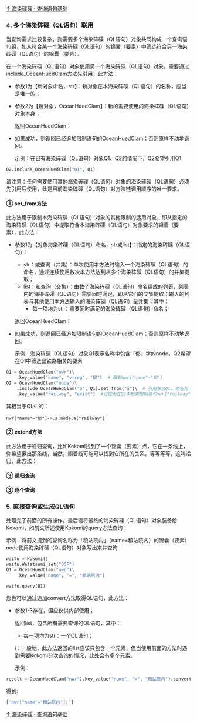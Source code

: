 [↑ 海染砗磲 · 查询语句基础](https://github.com/Daredemodaisuki/Kokomi/blob/main/docs/2%20-%20QL%20with%20OceanHuedClam.md)

### 4. 多个海染砗磲（QL语句）联用

当查询需求比较复杂，则需要多个海染砗磲（QL语句）对象共同构成一个查询语句组，如从符合某一个海染砗磲（QL语句）的锦囊（要素）中筛选符合另一海染砗磲（QL语句）的锦囊（要素）。

在一个海染砗磲（QL语句）对象使用另一个海染砗磲（QL语句）对象，需要通过include_OceanHuedClam方法先引用，此方法：
+ 参数1为【新对象命名，str】：新对象在本海染砗磲（QL语句）的名称，应当是唯一的；
+ 参数2为【新对象，OceanHuedClam】：新的需要使用的海染砗磲（QL语句）对象本身；

    返回OceanHuedClam：
+ 如果成功，则返回已经追加限制语句的OceanHuedClam；否则原样不动地返回。

  示例：在已有海染砗磲（QL语句）对象Q1、Q2的情况下，Q2希望引用Q1
```python
Q2.include_OceanHuedClam("Q1", Q1)
```

请注意：任何需要使用其他海染砗磲（QL语句）对象的海染砗磲（QL语句）必须先引用后使用，此是目前海染砗磲（QL语句）对方法链调用顺序的唯一要求。

#### ① set_from方法

此方法用于限制本海染砗磲（QL语句）对象的其他限制的适用对象，即从指定的海染砗磲（QL语句）中提取符合本海染砗磲（QL语句）对象要求的锦囊（要素），此方法：
+ 参数1为【对象海染砗磲（QL语句）命名，str或list】：指定的海染砗磲（QL语句）：
    + str：或查询（并集）：单次使用本方法时输入一个海染砗磲（QL语句）的命名，通过连续使用数次本方法达到从多个海染砗磲（QL语句）的并集提取；
    + list：和查询（交集）：由数个海染砗磲（QL语句）命名组成的列表，列表内的海染砗磲（QL语句）需要同时满足，即从它们的交集提取；输入的列表与其他使用本方法输入的海染砗磲（QL语句）呈并集；其中：
      + 每一项均为str：需要同时满足的海染砗磲（QL语句）命名；

    返回OceanHuedClam：
+ 如果成功，则返回已经追加限制语句的OceanHuedClam；否则原样不动地返回。

  示例：海染砗磲（QL语句）对象Q1表示名称中包含「郁」字的node，Q2希望在Q1中筛选出铁路相关的要素

```python
Q1 = OceanHuedClam("nwr")\
    .key_value("name", "v-reg", "郁")  # 限制nwr["name"~"郁"]
Q2 = OceanHuedClam("node")\
    .include_OceanHuedClam("a", Q1).set_from("a")\  # 引用集合Q1，命名为「a」，指定Q2要从Q1中提取
    .key_value("railway", "exist")  #设定为在Q2中检索限制语句nwr["railway"]
```

其相当于QL中的：

```
nwr["name"~"郁"]->.a;node.a["railway"]
```

#### ② extend方法

此方法用于递归查询，比如Kokomi找到了一个锦囊（要素）点，它在一条线上，你希望揪出那条线，当然，顺着线可能可以找到它所在的关系，等等等等，这叫递归，此方法：

#### ③ 递归查询

#### ③ 逐个查询

### 5. 直接查询或生成QL语句

处理完了前面的所有操作，最后请将最终的海染砗磲（QL语句）对象装备给Kokomi，如前文所述使用Kokomi的query方法查询：

  示例：将前文提到的查询名称为「粮站院内」（name=粮站院内）的锦囊（要素）node使用海染砗磲（QL语句）对象写出来并查询

```python
waifu = Kokomi()
waifu.Watatsumi_set("OGF")
Q1 = OceanHuedClam("nwr")\
    .key_value("name", "=", "粮站院内")

waifu.query(Q1)
```

您也可以通过追加convert方法取得QL语句，此方法：
+ 参数1-3存在，但应仅供内部使用；

  返回list，包含所有需要查询的QL语句，其中：
    + 每一项均为str：一个QL语句；

  ℹ：一般地，此方法返回的list应该只包含一个元素，但当使用前面的方法时遇到需要Kokomi分次查询的情况，此处会有多个元素。

  示例：

```python
result = OceanHuedClam("nwr").key_value("name", "=", "粮站院内").convert()
```

  得到:

```python
['nwr["name"="粮站院内"];']
```

[↑ 海染砗磲 · 查询语句基础](https://github.com/Daredemodaisuki/Kokomi/blob/main/docs/2%20-%20QL%20with%20OceanHuedClam.md)
